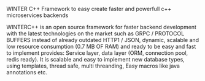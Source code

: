 WINTER C++ Framework to easy create faster and powerfull c++ microservices backends

WINTERC++ is an open source framework for faster backend development  with the latest technologies on the market such as GRPC / PROTOCOL BUFFERS instead of already outdated HTTP1 / JSON, dynamic, scalable and low resource consumption (0.7 MB OF RAM) and ready to be easy and fast to implement provides:
Service layer, data layer (ORM, connection pool, redis ready). It is scalable and easy to implement new database types, using templates, thread safe, multi threanding, Easy macros like java annotations etc.

